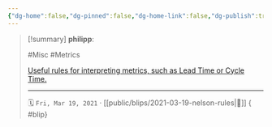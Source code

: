 ```yaml
---
{"dg-home":false,"dg-pinned":false,"dg-home-link":false,"dg-publish":true,"type":"blip","created-date":"2021-03-19T00:00:00","disabled rules":["yaml-title","yaml-title-alias","file-name-heading"],"title":"philipp @ 2021-03-19","dg-permalink":"2021/03/19/nelson-rules/","updated-date":"2025-04-30T22:27:37","dg-path":"blips/2021-03-19-nelson-rules.md","permalink":"/2021/03/19/nelson-rules/","dgPassFrontmatter":true}
---
```


> [!summary] **philipp**:
>
> #Misc #Metrics
>
> [Useful rules for interpreting metrics, such as Lead Time or Cycle Time.](https://en.wikipedia.org/wiki/Nelson_rules)
> - - -
>
> 🗓️ `Fri, Mar 19, 2021` · [[public/blips/2021-03-19-nelson-rules\|🔗]]
{ #blip}

